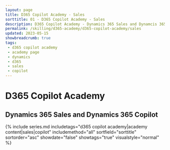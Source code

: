 ```yaml
---
layout: page
title: D365 Copilot Academy - Sales
sorttitle: 01 - D365 Copilot Academy - Sales
description: D365 Copilot Academy - Dynamics 365 Sales and Dynamcis 365 Copilot
permalink: /skilling/d365-academy/d365-copilot-academy/sales
updated: 2023-05-15
showbreadcrumb: true
tags: 
 - d365 copilot academy
 - academy page
 - dynamics
 - d365
 - sales
 - copilot
---
```


# D365 Copilot Academy

## Dynamics 365 Sales and Dynamics 365 Copilot

{% include series.md 
    includetags="d365 copilot academy|academy content|sales|copilot" 
    includemethod="all" 
    sortfield="sorttitle" sortorder="asc" showdate="false" showtags="true" 
    visualstyle="normal"
%}